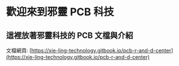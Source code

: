 # 歡迎來到邪靈 PCB 科技

## 這裡放著邪靈科技的 PCB 文檔與介紹

文檔網頁: [https://xie-ling-technology.gitbook.io/pcb-r-and-d-center](https://xie-ling-technology.gitbook.io/pcb-r-and-d-center)
